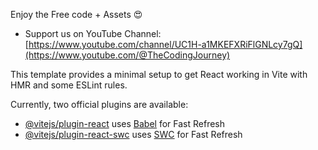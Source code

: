 Enjoy the Free code + Assets 😍
- Support us on YouTube Channel: [https://www.youtube.com/channel/UC1H-a1MKEFXRiFlGNLcy7gQ](https://www.youtube.com/@TheCodingJourney)

This template provides a minimal setup to get React working in Vite with HMR and some ESLint rules.

Currently, two official plugins are available:

- [@vitejs/plugin-react](https://github.com/vitejs/vite-plugin-react/blob/main/packages/plugin-react/README.md) uses [Babel](https://babeljs.io/) for Fast Refresh
- [@vitejs/plugin-react-swc](https://github.com/vitejs/vite-plugin-react-swc) uses [SWC](https://swc.rs/) for Fast Refresh
